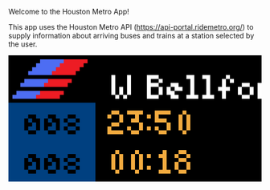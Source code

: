 Welcome to the Houston Metro App!

This app uses the Houston Metro API (https://api-portal.ridemetro.org/) to supply information about arriving buses and trains at a station selected by the user.


![](houstonmetro.gif)
